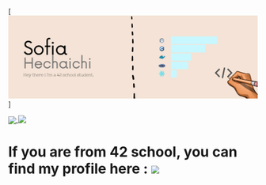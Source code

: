 [![Header](https://github.com/sohechai/sohechai/blob/main/header_readme.png "Header")]

<a href="https://github.com/anuraghazra/github-readme-stats">
  <img align="center" src="https://github-readme-stats.vercel.app/api/top-langs/?username=sohechai"/>
</a>
<a href="https://github.com/anuraghazra/github-readme-stats">
  <img align="top" src="https://github-readme-stats.vercel.app/api?username=sohechai&count_private=true&show_icons=true"/>
</a>

# If you are from 42 school, you can find my profile here : <img src="https://giphy.com/embed/3niRMHKDq4YDKkDObu" width="30px">
